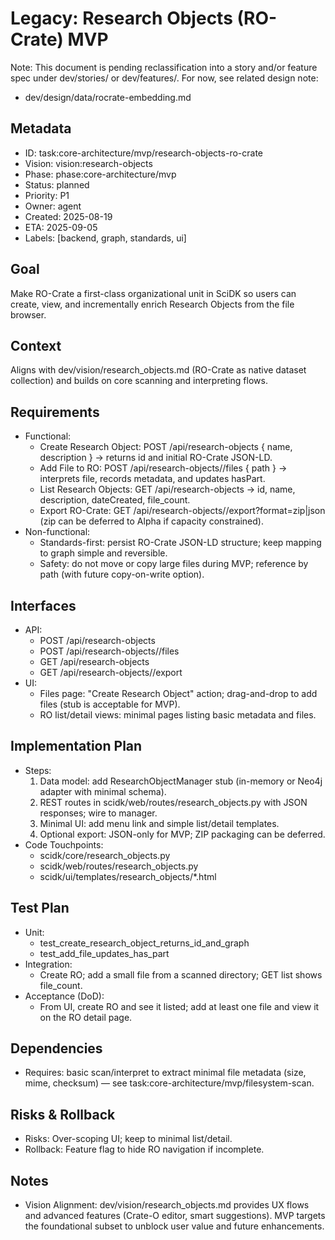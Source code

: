 # Legacy: Research Objects (RO-Crate) MVP

Note: This document is pending reclassification into a story and/or feature spec under dev/stories/ or dev/features/. For now, see related design note:
- dev/design/data/rocrate-embedding.md

## Metadata
- ID: task:core-architecture/mvp/research-objects-ro-crate
- Vision: vision:research-objects
- Phase: phase:core-architecture/mvp
- Status: planned
- Priority: P1
- Owner: agent
- Created: 2025-08-19
- ETA: 2025-09-05
- Labels: [backend, graph, standards, ui]

## Goal
Make RO-Crate a first-class organizational unit in SciDK so users can create, view, and incrementally enrich Research Objects from the file browser.

## Context
Aligns with dev/vision/research_objects.md (RO-Crate as native dataset collection) and builds on core scanning and interpreting flows.

## Requirements
- Functional:
  - Create Research Object: POST /api/research-objects { name, description } → returns id and initial RO-Crate JSON-LD.
  - Add File to RO: POST /api/research-objects/<id>/files { path } → interprets file, records metadata, and updates hasPart.
  - List Research Objects: GET /api/research-objects → id, name, description, dateCreated, file_count.
  - Export RO-Crate: GET /api/research-objects/<id>/export?format=zip|json (zip can be deferred to Alpha if capacity constrained).
- Non-functional:
  - Standards-first: persist RO-Crate JSON-LD structure; keep mapping to graph simple and reversible.
  - Safety: do not move or copy large files during MVP; reference by path (with future copy-on-write option).

## Interfaces
- API:
  - POST /api/research-objects
  - POST /api/research-objects/<id>/files
  - GET /api/research-objects
  - GET /api/research-objects/<id>/export
- UI:
  - Files page: "Create Research Object" action; drag-and-drop to add files (stub is acceptable for MVP).
  - RO list/detail views: minimal pages listing basic metadata and files.

## Implementation Plan
- Steps:
  1. Data model: add ResearchObjectManager stub (in-memory or Neo4j adapter with minimal schema).
  2. REST routes in scidk/web/routes/research_objects.py with JSON responses; wire to manager.
  3. Minimal UI: add menu link and simple list/detail templates.
  4. Optional export: JSON-only for MVP; ZIP packaging can be deferred.
- Code Touchpoints:
  - scidk/core/research_objects.py
  - scidk/web/routes/research_objects.py
  - scidk/ui/templates/research_objects/*.html

## Test Plan
- Unit:
  - test_create_research_object_returns_id_and_graph
  - test_add_file_updates_has_part
- Integration:
  - Create RO; add a small file from a scanned directory; GET list shows file_count.
- Acceptance (DoD):
  - From UI, create RO and see it listed; add at least one file and view it on the RO detail page.

## Dependencies
- Requires: basic scan/interpret to extract minimal file metadata (size, mime, checksum) — see task:core-architecture/mvp/filesystem-scan.

## Risks & Rollback
- Risks: Over-scoping UI; keep to minimal list/detail.
- Rollback: Feature flag to hide RO navigation if incomplete.

## Notes
- Vision Alignment: dev/vision/research_objects.md provides UX flows and advanced features (Crate-O editor, smart suggestions). MVP targets the foundational subset to unblock user value and future enhancements.
